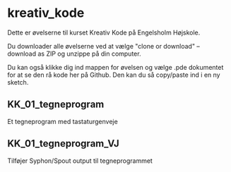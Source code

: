 # kreativ_kode

Dette er øvelserne til kurset Kreativ Kode på Engelsholm Højskole.

Du downloader alle øvelserne ved at vælge "clone or download" – download as ZIP og unzippe på din computer.

Du kan også klikke dig ind mappen for øvelsen og vælge .pde dokumentet for at se den rå kode her på Github. Den kan du så copy/paste ind i en ny sketch.

## KK_01_tegneprogram
Et tegneprogram med tastaturgenveje
## KK_01_tegneprogram_VJ
Tilføjer Syphon/Spout output til tegneprogrammet
